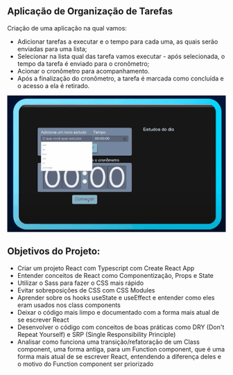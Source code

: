 <h2>Aplicação de Organização de Tarefas</h2>

Criação de uma aplicação na qual vamos: 
* Adicionar tarefas a executar e o tempo para cada uma, as quais serão enviadas para uma lista;
* Selecionar na lista qual das tarefa vamos executar - após selecionada, o tempo da tarefa é enviado para o cronômetro;
* Acionar o cronômetro para acompanhamento.
* Após a finalização do cronômetro, a tarefa é marcada como concluída e o acesso a ela é retirado.

![Alt text](React.gif)

## Objetivos do Projeto:

- Criar um projeto React com Typescript com Create React App
- Entender conceitos de React como Componentização, Props e State
- Utilizar o Sass para fazer o CSS mais rápido
- Evitar sobreposições de CSS com CSS Modules
- Aprender sobre os hooks useState e useEffect e entender como eles eram usados nos class components
- Deixar o código mais limpo e documentado com a forma mais atual de se escrever React
- Desenvolver o código com conceitos de boas práticas como DRY (Don't Repeat Yourself) e SRP (Single Responsibility Principle)
- Analisar como funciona uma transição/refatoração de um Class component, uma forma antiga, para um Function component, que é uma forma mais atual de se escrever React, entendendo a diferença deles e o motivo do Function component ser priorizado
